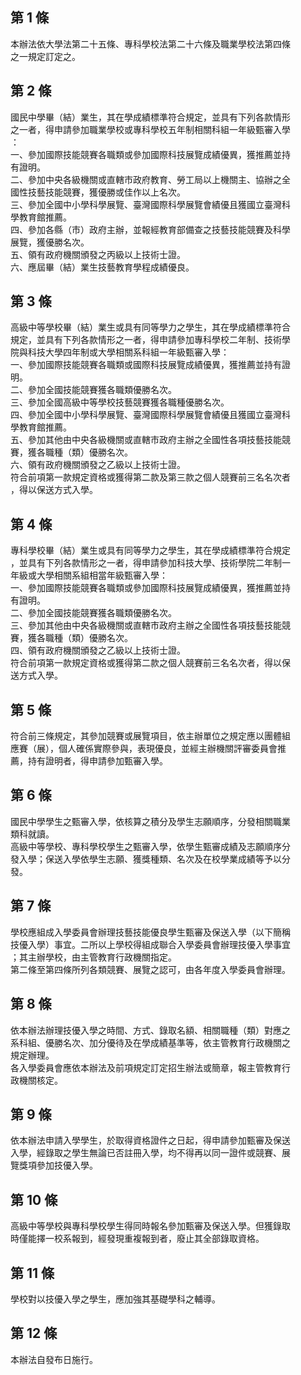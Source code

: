 第 1 條
-------
本辦法依大學法第二十五條、專科學校法第二十六條及職業學校法第四條  
之一規定訂定之。

第 2 條
-------
國民中學畢（結）業生，其在學成績標準符合規定，並具有下列各款情形  
之一者，得申請參加職業學校或專科學校五年制相關科組一年級甄審入學  
：  
一、參加國際技能競賽各職類或參加國際科技展覽成績優異，獲推薦並持  
    有證明。  
二、參加中央各級機關或直轄市政府教育、勞工局以上機關主、協辦之全  
    國性技藝技能競賽，獲優勝或佳作以上名次。  
三、參加全國中小學科學展覽、臺灣國際科學展覽會績優且獲國立臺灣科  
    學教育館推薦。  
四、參加各縣（市）政府主辦，並報經教育部備查之技藝技能競賽及科學  
    展覽，獲優勝名次。  
五、領有政府機關頒發之丙級以上技術士證。  
六、應屆畢（結）業生技藝教育學程成績優良。

第 3 條
-------
高級中等學校畢（結）業生或具有同等學力之學生，其在學成績標準符合  
規定，並具有下列各款情形之一者，得申請參加專科學校二年制、技術學  
院與科技大學四年制或大學相關系科組一年級甄審入學：  
一、參加國際技能競賽各職類或國際科技展覽成績優異，獲推薦並持有證  
    明。  
二、參加全國技能競賽獲各職類優勝名次。  
三、參加全國高級中等學校技藝競賽獲各職種優勝名次。  
四、參加全國中小學科學展覽、臺灣國際科學展覽會績優且獲國立臺灣科  
    學教育館推薦。  
五、參加其他由中央各級機關或直轄市政府主辦之全國性各項技藝技能競  
    賽，獲各職種（類）優勝名次。  
六、領有政府機關頒發之乙級以上技術士證。  
符合前項第一款規定資格或獲得第二款及第三款之個人競賽前三名名次者  
，得以保送方式入學。

第 4 條
-------
專科學校畢（結）業生或具有同等學力之學生，其在學成績標準符合規定  
，並具有下列各款情形之一者，得申請參加科技大學、技術學院二年制一  
年級或大學相關系組相當年級甄審入學：  
一、參加國際技能競賽各職類或參加國際科技展覽成績優異，獲推薦並持  
    有證明。  
二、參加全國技能競賽獲各職類優勝名次。  
三、參加其他由中央各級機關或直轄市政府主辦之全國性各項技藝技能競  
    賽，獲各職種（類）優勝名次。  
四、領有政府機關頒發之乙級以上技術士證。  
符合前項第一款規定資格或獲得第二款之個人競賽前三名名次者，得以保  
送方式入學。

第 5 條
-------
符合前三條規定，其參加競賽或展覽項目，依主辦單位之規定應以團體組  
應賽（展），個人確係實際參與，表現優良，並經主辦機關評審委員會推  
薦，持有證明者，得申請參加甄審入學。

第 6 條
-------
國民中學學生之甄審入學，依核算之積分及學生志願順序，分發相關職業  
類科就讀。  
高級中等學校、專科學校學生之甄審入學，依學生甄審成績及志願順序分  
發入學；保送入學依學生志願、獲獎種類、名次及在校學業成績等予以分  
發。

第 7 條
-------
學校應組成入學委員會辦理技藝技能優良學生甄審及保送入學（以下簡稱  
技優入學）事宜。二所以上學校得組成聯合入學委員會辦理技優入學事宜  
；其主辦學校，由主管教育行政機關指定。  
第二條至第四條所列各類競賽、展覽之認可，由各年度入學委員會辦理。

第 8 條
-------
依本辦法辦理技優入學之時間、方式、錄取名額、相關職種（類）對應之  
系科組、優勝名次、加分優待及在學成績基準等，依主管教育行政機關之  
規定辦理。  
各入學委員會應依本辦法及前項規定訂定招生辦法或簡章，報主管教育行  
政機關核定。

第 9 條
-------
依本辦法申請入學學生，於取得資格證件之日起，得申請參加甄審及保送  
入學，經錄取之學生無論已否註冊入學，均不得再以同一證件或競賽、展  
覽獎項參加技優入學。

第 10 條
--------
高級中等學校與專科學校學生得同時報名參加甄審及保送入學。但獲錄取  
時僅能擇一校系報到，經發現重複報到者，廢止其全部錄取資格。

第 11 條
--------
學校對以技優入學之學生，應加強其基礎學科之輔導。

第 12 條
--------
本辦法自發布日施行。

